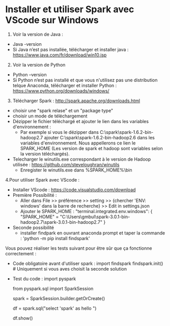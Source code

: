 # Installer et utiliser Spark avec VScode sur Windows

1.	Voir la version de Java : 
*	Java -version
*	Si Java n’est pas installée, télécharger et installer java : https://www.java.com/fr/download/win10.jsp

2.	Voir la version de Python
*	Python –version
*	Si Python n’est pas installé et que vous n'utilisez pas une distribution telque Anaconda, télécharger et installer Python : https://www.python.org/downloads/windows/

3. Télécharger Spark : http://spark.apache.org/downloads.html
* choisir une "spark relase" et un "package type"
* choisir un mode de téléchargement
* Dézipper le fichier téléchargé et ajouter le lien dans les variables d'environnement  : 
  *  Par exemple si vous le dézipper dans C:\spark\spark-1.6.2-bin-hadoop2.7 ajouter C:\spark\spark-1.6.2-bin-hadoop2.6 dans les variables d'environnement. Nous appellerons ce lien le SPARK_HOME (Les version de spark et hadoop sont variables selon la version téléchargés). 
* Telecharger le winutils.exe correspondant à le version de Hadoop utilisée : https://github.com/steveloughran/winutils
  * Enregister le winutils.exe dans %SPARK_HOME%\bin
  
4.Pour utiliser Spark avec VScode : 
* Installer VScode : https://code.visualstudio.com/download
* Première Possibilité : 
  * Aller dans File >> préférence >> setting >> {chercher 'ENV: windows' dans la barre de recherche} >> Edit in settings.json
  * Ajouter le SPARK_HOME  : 
  "terminal.integrated.env.windows": {
        "SPARK_HOME" = "C:\\Users\\gmbul\\spark-3.0.1-bin-hadoop2.7\\spark-3.0.1-bin-hadoop2.7"
    }
* Seconde possibilité 
  * installer findpark en ouvrant anaconda prompt et taper la commande : 'python -m pip install findspark'
  
  
Vous pouvez réaliser les tests suivant pour être sûr que ça fonctionne correctement : 
* Code obligatoire avant d'utiliser spark : 
     import findspark
     findspark.init() # Uniquement si vous aves choisit la seconde solution
     
* Test du code : 
    import pyspark
    
    from pyspark.sql import SparkSession
    
    spark = SparkSession.builder.getOrCreate()
    
    df = spark.sql("select 'spark' as hello ")
    
    df.show()

